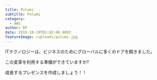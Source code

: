 ```yaml
---
title: Pulumi
subtitle: Pulumi
category:
  - AWS
author: DP
date: 2019-10-19T03:02:00.000Z
featureImage: /uploads/pulumi.jpg
---
```

ITテクノロジーは、ビジネスのためにグローバルに多くのドアを開きました。

この変革を利用する準備ができていますか?

成長するプレゼンスを作成しましょう！！

